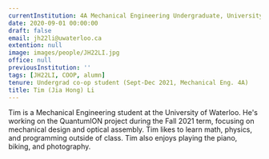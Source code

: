 ```yaml
---
currentInstitution: 4A Mechanical Engineering Undergraduate, University of Waterloo
date: 2020-09-01 00:00:00
draft: false
email: jh22li@uwaterloo.ca
extention: null
image: images/people/JH22LI.jpg
office: null
previousInstitution: ''
tags: [JH22LI, COOP, alumn]
tenure: Undergrad co-op student (Sept-Dec 2021, Mechanical Eng. 4A)
title: Tim (Jia Hong) Li
---
```



Tim is a Mechanical Engineering student at the University of Waterloo. He's working on the QuantumION project during the Fall 2021 term, focusing on mechanical design and optical assembly. Tim likes to learn math, physics, and programming outside of class. Tim also enjoys playing the piano, biking, and photography.
